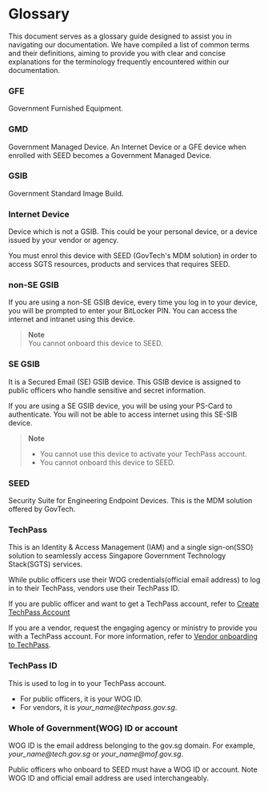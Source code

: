 # Glossary
This document serves as a glossary guide designed to assist you in navigating our documentation. We have compiled a list of common terms and their definitions, aiming to provide you with clear and concise explanations for the terminology frequently encountered within our documentation.

### GFE

Government Furnished Equipment.

### GMD

Government Managed Device. An Internet Device or a GFE device when enrolled with SEED becomes a Government Managed Device.

### GSIB

Government Standard Image Build.


### Internet Device

Device which is not a GSIB. This could be your personal device, or a device issued by your vendor or agency.

You must enrol this device with SEED (GovTech's MDM solution) in order to access SGTS resources, products and services that requires SEED.

### non-SE GSIB

If you are using a non-SE GSIB device, every time you log in to your device, you will be prompted to enter your BitLocker PIN. You can access the internet and intranet using this device.

> **Note**<br>
> You cannot onboard this device to SEED.

### SE GSIB

It is a Secured Email (SE) GSIB device. This GSIB device is assigned to public officers who handle sensitive and secret information.

If you are using a SE GSIB device, you will be using your PS-Card to authenticate. You will not be able to access internet using this SE-SIB device.

> **Note**<br>
>- You cannot use this device to activate your TechPass account.
>- You cannot onboard this device to SEED.

### SEED

Security Suite for Engineering Endpoint Devices. This is the MDM solution offered by GovTech.

### TechPass

This is an Identity & Access Management (IAM) and  a single sign-on(SSO) solution to seamlessly access Singapore Government Technology Stack(SGTS) services.

While public officers use their WOG credentials(official email address) to log in to their TechPass, vendors use their TechPass ID.

If you are public officer and want to get a TechPass account, refer to [Create TechPass Account](https://docs.developer.tech.gov.sg/docs/techpass-documentation/#/onboard?id=public-officer)

If you are a vendor, request the engaging agency or ministry to provide you with a TechPass account. For more information, refer to [Vendor onboarding to TechPass](https://docs.developer.tech.gov.sg/docs/techpass-documentation/#/onboard?id=vendor).

### TechPass ID

This is used to log in to your TechPass account.

- For public officers, it is your WOG ID.
- For vendors, it is *your_name<span>@</span>techpass.gov.sg*.

### Whole of Government(WOG) ID or account

WOG ID is the email address belonging to the gov.sg domain. For example, *your_name<span>@</span>tech.gov.sg* or *your_name<span>@</span>mof.gov.sg*.

Public officers who onboard to SEED must have a WOG ID or account. Note WOG ID and official email address are used interchangeably.

